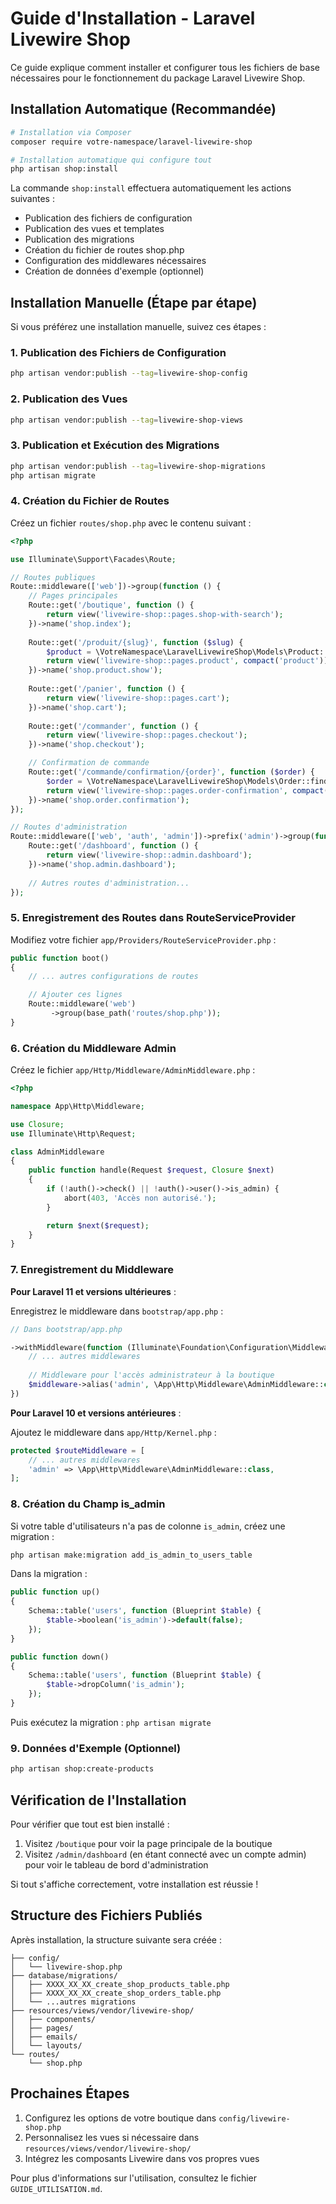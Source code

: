 # Guide d'Installation - Laravel Livewire Shop

Ce guide explique comment installer et configurer tous les fichiers de base nécessaires pour le fonctionnement du package Laravel Livewire Shop.

## Installation Automatique (Recommandée)

```bash
# Installation via Composer
composer require votre-namespace/laravel-livewire-shop

# Installation automatique qui configure tout
php artisan shop:install
```

La commande `shop:install` effectuera automatiquement les actions suivantes :
- Publication des fichiers de configuration
- Publication des vues et templates
- Publication des migrations
- Création du fichier de routes shop.php
- Configuration des middlewares nécessaires
- Création de données d'exemple (optionnel)

## Installation Manuelle (Étape par étape)

Si vous préférez une installation manuelle, suivez ces étapes :

### 1. Publication des Fichiers de Configuration

```bash
php artisan vendor:publish --tag=livewire-shop-config
```

### 2. Publication des Vues

```bash
php artisan vendor:publish --tag=livewire-shop-views
```

### 3. Publication et Exécution des Migrations

```bash
php artisan vendor:publish --tag=livewire-shop-migrations
php artisan migrate
```

### 4. Création du Fichier de Routes

Créez un fichier `routes/shop.php` avec le contenu suivant :

```php
<?php

use Illuminate\Support\Facades\Route;

// Routes publiques
Route::middleware(['web'])->group(function () {
    // Pages principales
    Route::get('/boutique', function () {
        return view('livewire-shop::pages.shop-with-search');
    })->name('shop.index');
    
    Route::get('/produit/{slug}', function ($slug) {
        $product = \VotreNamespace\LaravelLivewireShop\Models\Product::where('slug', $slug)->firstOrFail();
        return view('livewire-shop::pages.product', compact('product'));
    })->name('shop.product.show');
    
    Route::get('/panier', function () {
        return view('livewire-shop::pages.cart');
    })->name('shop.cart');
    
    Route::get('/commander', function () {
        return view('livewire-shop::pages.checkout');
    })->name('shop.checkout');

    // Confirmation de commande
    Route::get('/commande/confirmation/{order}', function ($order) {
        $order = \VotreNamespace\LaravelLivewireShop\Models\Order::findOrFail($order);
        return view('livewire-shop::pages.order-confirmation', compact('order'));
    })->name('shop.order.confirmation');
});

// Routes d'administration
Route::middleware(['web', 'auth', 'admin'])->prefix('admin')->group(function () {
    Route::get('/dashboard', function () {
        return view('livewire-shop::admin.dashboard');
    })->name('shop.admin.dashboard');
    
    // Autres routes d'administration...
});
```

### 5. Enregistrement des Routes dans RouteServiceProvider

Modifiez votre fichier `app/Providers/RouteServiceProvider.php` :

```php
public function boot()
{
    // ... autres configurations de routes

    // Ajouter ces lignes
    Route::middleware('web')
         ->group(base_path('routes/shop.php'));
}
```

### 6. Création du Middleware Admin

Créez le fichier `app/Http/Middleware/AdminMiddleware.php` :

```php
<?php

namespace App\Http\Middleware;

use Closure;
use Illuminate\Http\Request;

class AdminMiddleware
{
    public function handle(Request $request, Closure $next)
    {
        if (!auth()->check() || !auth()->user()->is_admin) {
            abort(403, 'Accès non autorisé.');
        }

        return $next($request);
    }
}
```

### 7. Enregistrement du Middleware

**Pour Laravel 11 et versions ultérieures** :

Enregistrez le middleware dans `bootstrap/app.php` :

```php
// Dans bootstrap/app.php

->withMiddleware(function (Illuminate\Foundation\Configuration\Middleware $middleware) {
    // ... autres middlewares
    
    // Middleware pour l'accès administrateur à la boutique
    $middleware->alias('admin', \App\Http\Middleware\AdminMiddleware::class);
})
```

**Pour Laravel 10 et versions antérieures** :

Ajoutez le middleware dans `app/Http/Kernel.php` :

```php
protected $routeMiddleware = [
    // ... autres middlewares
    'admin' => \App\Http\Middleware\AdminMiddleware::class,
];
```

### 8. Création du Champ is_admin

Si votre table d'utilisateurs n'a pas de colonne `is_admin`, créez une migration :

```bash
php artisan make:migration add_is_admin_to_users_table
```

Dans la migration :
```php
public function up()
{
    Schema::table('users', function (Blueprint $table) {
        $table->boolean('is_admin')->default(false);
    });
}

public function down()
{
    Schema::table('users', function (Blueprint $table) {
        $table->dropColumn('is_admin');
    });
}
```

Puis exécutez la migration : `php artisan migrate`

### 9. Données d'Exemple (Optionnel)

```bash
php artisan shop:create-products
```

## Vérification de l'Installation

Pour vérifier que tout est bien installé :

1. Visitez `/boutique` pour voir la page principale de la boutique
2. Visitez `/admin/dashboard` (en étant connecté avec un compte admin) pour voir le tableau de bord d'administration

Si tout s'affiche correctement, votre installation est réussie !

## Structure des Fichiers Publiés

Après installation, la structure suivante sera créée :

```
├── config/
│   └── livewire-shop.php
├── database/migrations/
│   ├── XXXX_XX_XX_create_shop_products_table.php
│   ├── XXXX_XX_XX_create_shop_orders_table.php
│   └── ...autres migrations
├── resources/views/vendor/livewire-shop/
│   ├── components/
│   ├── pages/
│   ├── emails/
│   └── layouts/
└── routes/
    └── shop.php
```

## Prochaines Étapes

1. Configurez les options de votre boutique dans `config/livewire-shop.php`
2. Personnalisez les vues si nécessaire dans `resources/views/vendor/livewire-shop/`
3. Intégrez les composants Livewire dans vos propres vues

Pour plus d'informations sur l'utilisation, consultez le fichier `GUIDE_UTILISATION.md`.
